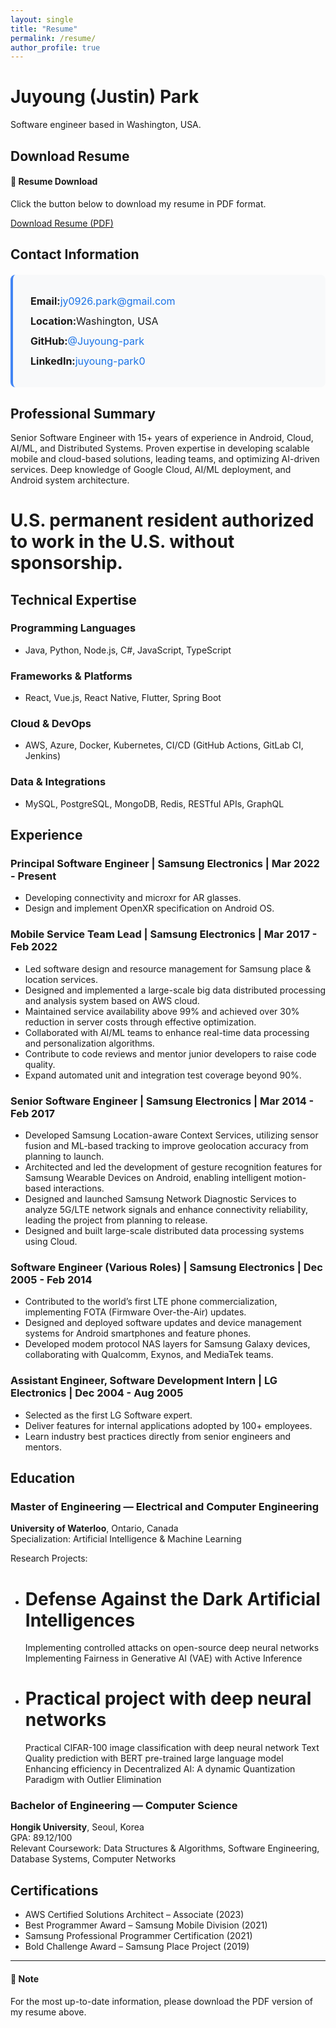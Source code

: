 ```yaml
---
layout: single
title: "Resume"
permalink: /resume/
author_profile: true
---
```


# Juyoung (Justin) Park

Software engineer based in Washington, USA.

## Download Resume

<div class="notice--info">
  <h4>📄 Resume Download</h4>
  <p>Click the button below to download my resume in PDF format.</p>
  <a href="/assets/files/Juyoung(Justin)Park%20CV_2025_US.pdf" class="btn btn--primary" download>
    <i class="fas fa-download"></i> Download Resume (PDF)
  </a>
</div>

## Contact Information

<div class="contact-info">
  <div class="contact-item">
    <i class="fas fa-envelope" style="color: #ea4335; margin-right: 8px;"></i>
    <strong>Email:</strong> 
    <a href="mailto:jy0926.park@gmail.com" style="color: #1a73e8; text-decoration: none;">
      jy0926.park@gmail.com
    </a>
  </div>
  
  <div class="contact-item">
    <i class="fas fa-map-marker-alt" style="color: #34a853; margin-right: 8px;"></i>
    <strong>Location:</strong> Washington, USA
  </div>
  
  <div class="contact-item">
    <i class="fab fa-github" style="color: #333; margin-right: 8px;"></i>
    <strong>GitHub:</strong> 
    <a href="https://github.com/Juyoung-park" target="_blank" style="color: #1a73e8; text-decoration: none;">
      @Juyoung-park
    </a>
  </div>
  
  <div class="contact-item">
    <i class="fab fa-linkedin" style="color: #0077b5; margin-right: 8px;"></i>
    <strong>LinkedIn:</strong> 
    <a href="https://www.linkedin.com/in/juyoung-park0/" target="_blank" style="color: #1a73e8; text-decoration: none;">
      juyoung-park0
    </a>
  </div>
</div>

<style>
.contact-info {
  background: #f8f9fa;
  padding: 20px;
  border-radius: 8px;
  border-left: 4px solid #4285f4;
  margin: 20px 0;
}

.contact-item {
  margin: 12px 0;
  display: flex;
  align-items: center;
  font-size: 16px;
}

.contact-item a:hover {
  text-decoration: underline !important;
}
</style>

## Professional Summary

Senior Software Engineer with 15+ years of experience in Android, Cloud, AI/ML, and Distributed Systems. Proven expertise in developing scalable mobile and cloud-based solutions, leading teams, and optimizing AI-driven services. Deep knowledge of Google Cloud, AI/ML deployment, and Android system architecture. 

# U.S. permanent resident authorized to work in the U.S. without sponsorship.


## Technical Expertise

### Programming Languages
- Java, Python, Node.js, C#, JavaScript, TypeScript

### Frameworks & Platforms
- React, Vue.js, React Native, Flutter, Spring Boot

### Cloud & DevOps
- AWS, Azure, Docker, Kubernetes, CI/CD (GitHub Actions, GitLab CI, Jenkins)

### Data & Integrations
- MySQL, PostgreSQL, MongoDB, Redis, RESTful APIs, GraphQL

## Experience

### Principal Software Engineer | Samsung Electronics | Mar 2022 - Present
- Developing connectivity and microxr for AR glasses.
- Design and implement OpenXR specification on Android OS.

### Mobile Service Team Lead | Samsung Electronics | Mar 2017 - Feb 2022
- Led software design and resource management for Samsung place & location services.
- Designed and implemented a large-scale big data distributed processing and analysis system based on AWS cloud.
- Maintained service availability above 99% and achieved over 30% reduction in server costs through effective optimization.
- Collaborated with AI/ML teams to enhance real-time data processing and personalization algorithms.
- Contribute to code reviews and mentor junior developers to raise code quality.
- Expand automated unit and integration test coverage beyond 90%.

### Senior Software Engineer | Samsung Electronics | Mar 2014 - Feb 2017
- Developed Samsung Location-aware Context Services, utilizing sensor fusion and ML-based tracking to improve geolocation accuracy from planning to launch.
- Architected and led the development of gesture recognition features for Samsung Wearable Devices on Android, enabling intelligent motion-based interactions.
- Designed and launched Samsung Network Diagnostic Services to analyze 5G/LTE network signals and enhance connectivity reliability, leading the project from planning to release.
- Designed and built large-scale distributed data processing systems using Cloud.

### Software Engineer (Various Roles) | Samsung Electronics | Dec 2005 - Feb 2014
- Contributed to the world’s first LTE phone commercialization, implementing FOTA (Firmware Over-the-Air) updates.
- Designed and deployed software updates and device management systems for Android smartphones and feature phones.
- Developed modem protocol NAS layers for Samsung Galaxy devices, collaborating with Qualcomm, Exynos, and MediaTek teams.

### Assistant Engineer, Software Development Intern | LG Electronics | Dec 2004 - Aug 2005
- Selected as the first LG Software expert.
- Deliver features for internal applications adopted by 100+ employees.
- Learn industry best practices directly from senior engineers and mentors.

## Education

### Master of Engineering — Electrical and Computer Engineering
**University of Waterloo**, Ontario, Canada  
Specialization: Artificial Intelligence & Machine Learning

Research Projects:
- # Defense Against the Dark Artificial Intelligences
   Implementing controlled attacks on open-source deep neural networks
   Implementing Fairness in Generative AI (VAE) with Active Inference
- # Practical project with deep neural networks
   Practical CIFAR-100 image classification with deep neural network
   Text Quality prediction with BERT pre-trained large language model
   Enhancing efficiency in Decentralized AI: A dynamic Quantization Paradigm with Outlier Elimination

### Bachelor of Engineering — Computer Science
**Hongik University**, Seoul, Korea  
GPA: 89.12/100  
Relevant Coursework: Data Structures & Algorithms, Software Engineering, Database Systems, Computer Networks  

## Certifications

- AWS Certified Solutions Architect – Associate (2023)
- Best Programmer Award – Samsung Mobile Division (2021)
- Samsung Professional Programmer Certification (2021)
- Bold Challenge Award – Samsung Place Project (2019)

---

<div class="notice--warning">
  <h4>📝 Note</h4>
  <p>For the most up-to-date information, please download the PDF version of my resume above.</p>
</div>
